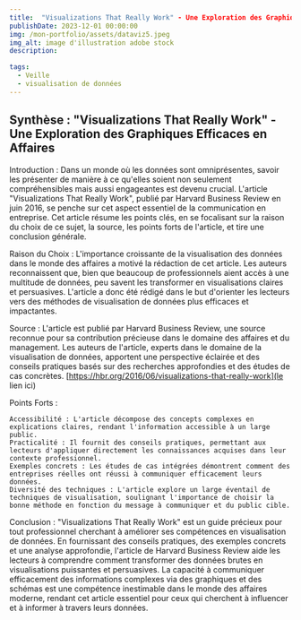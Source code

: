 ```yaml
---
title:  "Visualizations That Really Work" - Une Exploration des Graphiques Efficaces en Affaires
publishDate: 2023-12-01 00:00:00
img: /mon-portfolio/assets/dataviz5.jpeg
img_alt: image d'illustration adobe stock
description:

tags:
  - Veille 
  - visualisation de données
---
```


## Synthèse : "Visualizations That Really Work" - Une Exploration des Graphiques Efficaces en Affaires

Introduction :
Dans un monde où les données sont omniprésentes, savoir les présenter de manière à ce qu'elles soient non seulement compréhensibles mais aussi engageantes est devenu crucial. L'article "Visualizations That Really Work", publié par Harvard Business Review en juin 2016, se penche sur cet aspect essentiel de la communication en entreprise. Cet article résume les points clés, en se focalisant sur la raison du choix de ce sujet, la source, les points forts de l'article, et tire une conclusion générale.

Raison du Choix :
L'importance croissante de la visualisation des données dans le monde des affaires a motivé la rédaction de cet article. Les auteurs reconnaissent que, bien que beaucoup de professionnels aient accès à une multitude de données, peu savent les transformer en visualisations claires et persuasives. L'article a donc été rédigé dans le but d'orienter les lecteurs vers des méthodes de visualisation de données plus efficaces et impactantes.

Source :
L'article est publié par Harvard Business Review, une source reconnue pour sa contribution précieuse dans le domaine des affaires et du management. Les auteurs de l'article, experts dans le domaine de la visualisation de données, apportent une perspective éclairée et des conseils pratiques basés sur des recherches approfondies et des études de cas concrètes.
[https://hbr.org/2016/06/visualizations-that-really-work](le lien ici)

Points Forts :

    Accessibilité : L'article décompose des concepts complexes en explications claires, rendant l'information accessible à un large public.
    Practicalité : Il fournit des conseils pratiques, permettant aux lecteurs d'appliquer directement les connaissances acquises dans leur contexte professionnel.
    Exemples concrets : Les études de cas intégrées démontrent comment des entreprises réelles ont réussi à communiquer efficacement leurs données.
    Diversité des techniques : L'article explore un large éventail de techniques de visualisation, soulignant l'importance de choisir la bonne méthode en fonction du message à communiquer et du public cible.

Conclusion :
"Visualizations That Really Work" est un guide précieux pour tout professionnel cherchant à améliorer ses compétences en visualisation de données. En fournissant des conseils pratiques, des exemples concrets et une analyse approfondie, l'article de Harvard Business Review aide les lecteurs à comprendre comment transformer des données brutes en visualisations puissantes et persuasives. La capacité à communiquer efficacement des informations complexes via des graphiques et des schémas est une compétence inestimable dans le monde des affaires moderne, rendant cet article essentiel pour ceux qui cherchent à influencer et à informer à travers leurs données.
